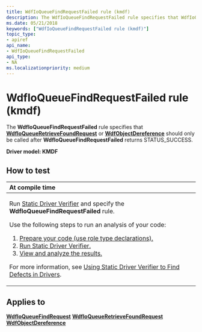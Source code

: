 ```yaml
---
title: WdfIoQueueFindRequestFailed rule (kmdf)
description: The WdfIoQueueFindRequestFailed rule specifies that WdfIoQueueRetrieveFoundRequest or WdfObjectDereference should only be called after WdfIoQueueFindRequestFailed returns STATUS\_SUCCESS.
ms.date: 05/21/2018
keywords: ["WdfIoQueueFindRequestFailed rule (kmdf)"]
topic_type:
- apiref
api_name:
- WdfIoQueueFindRequestFailed
api_type:
- NA
ms.localizationpriority: medium
---
```


# WdfIoQueueFindRequestFailed rule (kmdf)


The **WdfIoQueueFindRequestFailed** rule specifies that [**WdfIoQueueRetrieveFoundRequest**](kmdf-wdfioqueueretrievefoundrequest.md) or [**WdfObjectDereference**](../wdf/wdfobjectdereference.md) should only be called after **WdfIoQueueFindRequestFailed** returns STATUS\_SUCCESS.

**Driver model: KMDF**

## How to test

<table>
<colgroup>
<col width="100%" />
</colgroup>
<thead>
<tr class="header">
<th align="left">At compile time</th>
</tr>
</thead>
<tbody>
<tr class="odd">
<td align="left"><p>Run <a href="/windows-hardware/drivers/devtest/static-driver-verifier" data-raw-source="[Static Driver Verifier](./static-driver-verifier.md)">Static Driver Verifier</a> and specify the <strong>WdfIoQueueFindRequestFailed</strong> rule.</p>
Use the following steps to run an analysis of your code:
<ol>
<li><a href="/windows-hardware/drivers/devtest/using-static-driver-verifier-to-find-defects-in-drivers#preparing-your-source-code" data-raw-source="[Prepare your code (use role type declarations).](./using-static-driver-verifier-to-find-defects-in-drivers.md#preparing-your-source-code)">Prepare your code (use role type declarations).</a></li>
<li><a href="/windows-hardware/drivers/devtest/using-static-driver-verifier-to-find-defects-in-drivers#running-static-driver-verifier" data-raw-source="[Run Static Driver Verifier.](./using-static-driver-verifier-to-find-defects-in-drivers.md#running-static-driver-verifier)">Run Static Driver Verifier.</a></li>
<li><a href="/windows-hardware/drivers/devtest/using-static-driver-verifier-to-find-defects-in-drivers#viewing-and-analyzing-the-results" data-raw-source="[View and analyze the results.](./using-static-driver-verifier-to-find-defects-in-drivers.md#viewing-and-analyzing-the-results)">View and analyze the results.</a></li>
</ol>
<p>For more information, see <a href="/windows-hardware/drivers/devtest/using-static-driver-verifier-to-find-defects-in-drivers" data-raw-source="[Using Static Driver Verifier to Find Defects in Drivers](./using-static-driver-verifier-to-find-defects-in-drivers.md)">Using Static Driver Verifier to Find Defects in Drivers</a>.</p></td>
</tr>
</tbody>
</table>

## Applies to

[**WdfIoQueueFindRequest**](/windows-hardware/drivers/ddi/wdfio/nf-wdfio-wdfioqueuefindrequest)
[**WdfIoQueueRetrieveFoundRequest**](/windows-hardware/drivers/ddi/wdfio/nf-wdfio-wdfioqueueretrievefoundrequest)
[**WdfObjectDereference**](../wdf/wdfobjectdereference.md)
